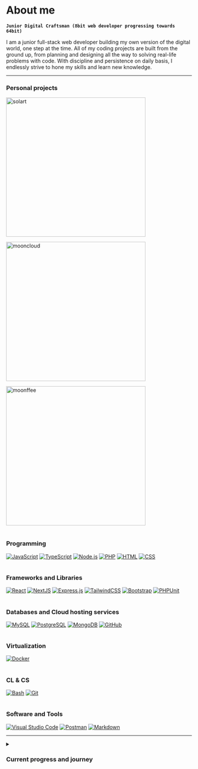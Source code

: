 # About me

**`Junior Digital Craftsman (8bit web developer progressing towards 64bit)`**

I am a junior full-stack web developer building my own version of the digital world, one step at the time. All of my coding projects are built from the ground up, from planning and designing all the way to solving real-life problems with code. With discipline and persistence on daily basis, I endlessly strive to hone my skills and learn new knowledge.

---

### Personal projects
<p align="left">
  <a href="https://github.com/astral-express/solart"><img width="378" src="https://github-readme-stats.vercel.app/api/pin?username=astral-express&repo=solart&theme=react&bg_color=1F222E&title_color=fafafa&hide_border=true&icon_color=F8D866&show_icons=false&show_description=false" alt="solart">   </a>
</p>
<p align="left">
  <a href="https://github.com/astral-express/mooncloud-messages"><img width="378" src="https://github-readme-stats.vercel.app/api/pin?username=astral-express&repo=mooncloud-messages&theme=react&bg_color=1F222E&title_color=44d9e8&hide_border=true&icon_color=F8D866&show_icons=false&show_description=false" alt="mooncloud">   </a>
</p>
<p align="left">
  <a href="https://github.com/astral-express/moonffee-coffee-shop"><img width="378" src="https://github-readme-stats.vercel.app/api/pin?username=astral-express&repo=moonffee-coffee-shop&theme=react&bg_color=1F222E&title_color=9c66ed&hide_border=true&icon_color=F8D866&show_icons=false&show_description=false" alt="moonffee">   </a>
</p>

#

### Programming
<p>
  <a href="#"><img alt="JavaScript" src="https://img.shields.io/badge/JavaScript-f0db4f.svg?logo=javascript&logoColor=black"></a>
  <a href="#"><img alt="TypeScript" src="https://img.shields.io/badge/TypeScript-007ACC.svg?logo=typescript&logoColor=white"></a>
  <a href="#"><img alt="Node.js" src="https://img.shields.io/badge/Node.js-43853D.svg?logo=node.js&logoColor=white"></a>
  <a href="#"><img alt="PHP" src="https://img.shields.io/badge/PHP-777BB4.svg?logo=php&logoColor=white"></a>
  <a href="#"><img alt="HTML" src="https://img.shields.io/badge/HTML-E34F26.svg?logo=html5&logoColor=white"></a>
  <a href="#"><img alt="CSS" src="https://img.shields.io/badge/CSS-1572B6.svg?logo=css3&logoColor=white"></a>
</p>

#

### Frameworks and Libraries
<p>
  <a href="#"><img alt="React" src="https://img.shields.io/badge/React-61DAFB.svg?logo=react&logoColor=black"></a>
  <a href="#"><img alt="NextJS" src="https://img.shields.io/badge/Next.js-000.svg?logo=nextdotjs&logoColor=white"></a>
  <a href="#"><img alt="Express.js" src="https://img.shields.io/badge/Express.js-404d59.svg?logo=express&logoColor=white"></a>
  <a href="#"><img alt="TailwindCSS" src="https://img.shields.io/badge/TailwindCSS-%2338B2AC.svg?&logo=tailwind-css&logoColor=white"></a>
  <a href="#"><img alt="Bootstrap" src="https://img.shields.io/badge/Bootstrap-7952B3.svg?logo=bootstrap&logoColor=white"></a>
  <a href="#"><img alt="PHPUnit" src="https://custom-icon-badges.demolab.com/badge/PHPUnit-366488.svg?logo=test-tube&logoColor=white"></a>
</p>

#

### Databases and Cloud hosting services
<p>
  <a href="#"><img alt="MySQL" src="https://img.shields.io/badge/MySQL-00758F.svg?logo=mysql&logoColor=white"></a>
  <a href="#"><img alt="PostgreSQL" src ="https://img.shields.io/badge/PostgreSQL-4169E1.svg?logo=postgresql&logoColor=white"></a>
  <a href="#"><img alt="MongoDB" src ="https://img.shields.io/badge/MongoDB-4ea94b.svg?logo=mongodb&logoColor=white"></a>
  <a href="#"><img alt="GitHub" src ="https://img.shields.io/badge/GitHub-100000?&logo=github&logoColor=white"></a>
</p>

#

### Virtualization
<p>
  <a href="#"><img alt="Docker" src="https://img.shields.io/badge/Docker-0DB7ED?logo=docker&logoColor=white"></a>
</p>

#

### CL & CS
<p>
  <a href="#"><img alt="Bash" src="https://img.shields.io/badge/Bash-121011.svg?logo=gnu-bash&logoColor=white"></a>
  <a href="#"><img alt="Git" src="https://img.shields.io/badge/Git-F05033.svg?logo=git&logoColor=white"></a>
</p>

#

### Software and Tools
<p>
  <a href="#"><img alt="Visual Studio Code" src="https://img.shields.io/badge/Visual%20Studio%20Code-0078d7.svg?logo=visual-studio-code&logoColor=white"></a>
  <a href="#"><img alt="Postman" src="https://img.shields.io/badge/Postman-FF6C37?logo=postman&logoColor=white"></a>
  <a href="#"><img alt="Markdown" src="https://img.shields.io/badge/Markdown-000000.svg?logo=markdown&logoColor=white"></a>
</p>

---

<details>
  <summary><h3>Current progress and journey</h3></summary>
  Currently working on a project learning React, NextJS and PostgreSQL.
</details>

#

